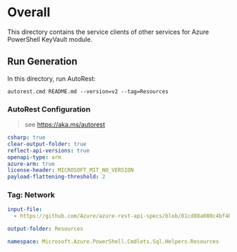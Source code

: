 # Overall
This directory contains the service clients of other services for Azure PowerShell KeyVault module.

## Run Generation
In this directory, run AutoRest:
```
autorest.cmd README.md --version=v2 --tag=Resources
```

### AutoRest Configuration
> see https://aka.ms/autorest

``` yaml
csharp: true
clear-output-folder: true
reflect-api-versions: true
openapi-type: arm
azure-arm: true
license-header: MICROSOFT_MIT_NO_VERSION
payload-flattening-threshold: 2
```


### Tag: Network
``` yaml $(tag) == 'Resources'
input-file:
  - https://github.com/Azure/azure-rest-api-specs/blob/81cd88a080c4bf4bb251afbe62892a6e220cb2b4/specification/resources/resource-manager/Microsoft.Resources/stable/2021-04-01/resources.json

output-folder: Resources

namespace: Microsoft.Azure.PowerShell.Cmdlets.Sql.Helpers.Resources
```